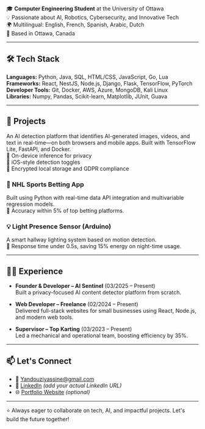 
🎓 **Computer Engineering Student** at the University of Ottawa  
💡 Passionate about AI, Robotics, Cybersecurity, and Innovative Tech  
🌍 Multilingual: English, French, Spanish, Arabic, Dutch  
📍 Based in Ottawa, Canada

---

## 🛠️ Tech Stack

**Languages:** Python, Java, SQL, HTML/CSS, JavaScript, Go, Lua  
**Frameworks:** React, NestJS, Node.js, Django, Flask, TensorFlow, PyTorch  
**Developer Tools:** Git, Docker, AWS, Azure, MongoDB, Kali Linux  
**Libraries:** Numpy, Pandas, Scikit-learn, Matplotlib, JUnit, Guava  

---

## 🚀 Projects

An AI detection platform that identifies AI-generated images, videos, and text in real-time—on both browsers and mobile apps. Built with TensorFlow Lite, FastAPI, and Docker.  
🔹 On-device inference for privacy  
🔹 iOS-style detection toggles  
🔹 Encrypted local storage and GDPR compliance

### 🏒 NHL Sports Betting App
Built using Python with real-time data API integration and multivariable regression models.  
🎯 Accuracy within 5% of top betting platforms.

### 💡 Light Presence Sensor (Arduino)
A smart hallway lighting system based on motion detection.  
🌙 Response time under 0.5s, saving 15% energy on night-time usage.

---

## 👨‍💻 Experience

- **Founder & Developer – AI Sentinel** (03/2025 – Present)  
  Built a privacy-focused AI content detector platform from scratch.

- **Web Developer – Freelance** (02/2024 – Present)  
  Delivered full-stack websites for small businesses using React, Node.js, and modern web tools.

- **Supervisor – Top Karting** (03/2023 – Present)  
  Led a mechanical and operational team, boosting efficiency by 35%.

---

## 📫 Let's Connect

- 📧 Yandouziyassine@gmail.com  
- 🔗 [LinkedIn](https://linkedin.com/in/YassineYandouzi) *(add your actual LinkedIn URL)*  
- 🌐 [Portfolio Website](https://yassineyandouzi.com) *(optional)*

---

⭐ Always eager to collaborate on tech, AI, and impactful projects. Let's build the future together!
